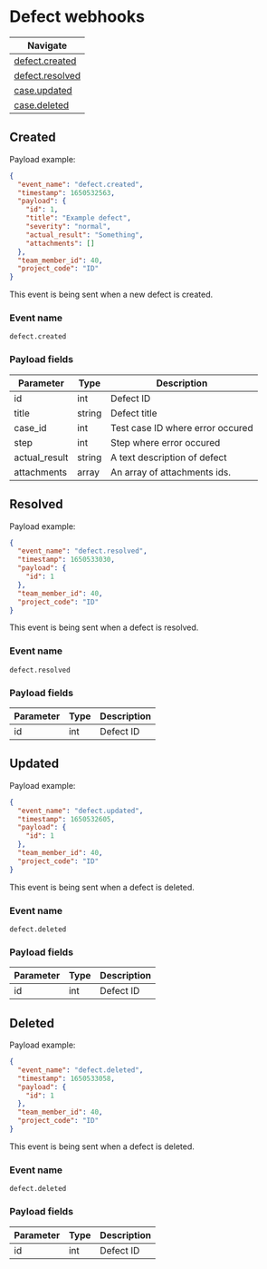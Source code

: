 # Defect webhooks

| Navigate |
| - |
| [defect.created](#created) |
| [defect.resolved](#resolved) |
| [case.updated](#updated) |
| [case.deleted](#deleted) |

## Created

Payload example:

```json
{
  "event_name": "defect.created",
  "timestamp": 1650532563,
  "payload": {
    "id": 1,
    "title": "Example defect",
    "severity": "normal",
    "actual_result": "Something",
    "attachments": []
  },
  "team_member_id": 40,
  "project_code": "ID"
}
```

This event is being sent when a new defect is created.

### Event name

`defect.created`

### Payload fields

| Parameter     | Type   | Description                      |
|---------------|--------|----------------------------------|
| id            | int    | Defect ID                        |
| title         | string | Defect title                     |
| case_id       | int    | Test case ID where error occured |
| step          | int    | Step where error occured         |
| actual_result | string | A text description of defect     |
| attachments   | array  | An array of attachments ids.     |

## Resolved

Payload example:

```json
{
  "event_name": "defect.resolved",
  "timestamp": 1650533030,
  "payload": {
    "id": 1
  },
  "team_member_id": 40,
  "project_code": "ID"
}
```

This event is being sent when a defect is resolved.

### Event name

`defect.resolved`

### Payload fields

| Parameter | Type | Description |
|-----------|------|-------------|
| id        | int  | Defect ID   |

## Updated

Payload example:

```json
{
  "event_name": "defect.updated",
  "timestamp": 1650532605,
  "payload": {
    "id": 1
  },
  "team_member_id": 40,
  "project_code": "ID"
}
```

This event is being sent when a defect is deleted.

### Event name

`defect.deleted`

### Payload fields

| Parameter | Type | Description |
|-----------|------|-------------|
| id        | int  | Defect ID   |


## Deleted

Payload example:

```json
{
  "event_name": "defect.deleted",
  "timestamp": 1650533058,
  "payload": {
    "id": 1
  },
  "team_member_id": 40,
  "project_code": "ID"
}
```

This event is being sent when a defect is deleted.

### Event name

`defect.deleted`

### Payload fields

| Parameter | Type | Description |
|-----------|------|-------------|
| id        | int  | Defect ID   |
